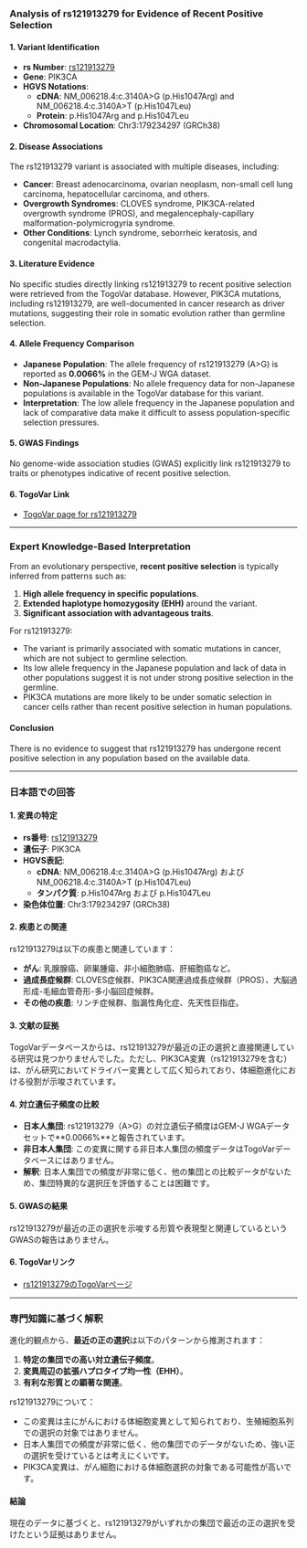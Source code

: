 ### Analysis of rs121913279 for Evidence of Recent Positive Selection

#### 1. Variant Identification
- **rs Number**: [rs121913279](https://identifiers.org/dbsnp/rs121913279)
- **Gene**: PIK3CA
- **HGVS Notations**:
  - **cDNA**: NM_006218.4:c.3140A>G (p.His1047Arg) and NM_006218.4:c.3140A>T (p.His1047Leu)
  - **Protein**: p.His1047Arg and p.His1047Leu
- **Chromosomal Location**: Chr3:179234297 (GRCh38)

#### 2. Disease Associations
The rs121913279 variant is associated with multiple diseases, including:
- **Cancer**: Breast adenocarcinoma, ovarian neoplasm, non-small cell lung carcinoma, hepatocellular carcinoma, and others.
- **Overgrowth Syndromes**: CLOVES syndrome, PIK3CA-related overgrowth syndrome (PROS), and megalencephaly-capillary malformation-polymicrogyria syndrome.
- **Other Conditions**: Lynch syndrome, seborrheic keratosis, and congenital macrodactylia.

#### 3. Literature Evidence
No specific studies directly linking rs121913279 to recent positive selection were retrieved from the TogoVar database. However, PIK3CA mutations, including rs121913279, are well-documented in cancer research as driver mutations, suggesting their role in somatic evolution rather than germline selection.

#### 4. Allele Frequency Comparison
- **Japanese Population**: The allele frequency of rs121913279 (A>G) is reported as **0.0066%** in the GEM-J WGA dataset.
- **Non-Japanese Populations**: No allele frequency data for non-Japanese populations is available in the TogoVar database for this variant.
- **Interpretation**: The low allele frequency in the Japanese population and lack of comparative data make it difficult to assess population-specific selection pressures.

#### 5. GWAS Findings
No genome-wide association studies (GWAS) explicitly link rs121913279 to traits or phenotypes indicative of recent positive selection.

#### 6. TogoVar Link
- [TogoVar page for rs121913279](https://togovar.org/variant/tgv15260121)

---

### Expert Knowledge-Based Interpretation
From an evolutionary perspective, **recent positive selection** is typically inferred from patterns such as:
1. **High allele frequency in specific populations**.
2. **Extended haplotype homozygosity (EHH)** around the variant.
3. **Significant association with advantageous traits**.

For rs121913279:
- The variant is primarily associated with somatic mutations in cancer, which are not subject to germline selection.
- Its low allele frequency in the Japanese population and lack of data in other populations suggest it is not under strong positive selection in the germline.
- PIK3CA mutations are more likely to be under somatic selection in cancer cells rather than recent positive selection in human populations.

#### Conclusion
There is no evidence to suggest that rs121913279 has undergone recent positive selection in any population based on the available data.

---

### 日本語での回答

#### 1. 変異の特定
- **rs番号**: [rs121913279](https://identifiers.org/dbsnp/rs121913279)
- **遺伝子**: PIK3CA
- **HGVS表記**:
  - **cDNA**: NM_006218.4:c.3140A>G (p.His1047Arg) および NM_006218.4:c.3140A>T (p.His1047Leu)
  - **タンパク質**: p.His1047Arg および p.His1047Leu
- **染色体位置**: Chr3:179234297 (GRCh38)

#### 2. 疾患との関連
rs121913279は以下の疾患と関連しています：
- **がん**: 乳腺腺癌、卵巣腫瘍、非小細胞肺癌、肝細胞癌など。
- **過成長症候群**: CLOVES症候群、PIK3CA関連過成長症候群（PROS）、大脳過形成-毛細血管奇形-多小脳回症候群。
- **その他の疾患**: リンチ症候群、脂漏性角化症、先天性巨指症。

#### 3. 文献の証拠
TogoVarデータベースからは、rs121913279が最近の正の選択と直接関連している研究は見つかりませんでした。ただし、PIK3CA変異（rs121913279を含む）は、がん研究においてドライバー変異として広く知られており、体細胞進化における役割が示唆されています。

#### 4. 対立遺伝子頻度の比較
- **日本人集団**: rs121913279（A>G）の対立遺伝子頻度はGEM-J WGAデータセットで**0.0066%**と報告されています。
- **非日本人集団**: この変異に関する非日本人集団の頻度データはTogoVarデータベースにはありません。
- **解釈**: 日本人集団での頻度が非常に低く、他の集団との比較データがないため、集団特異的な選択圧を評価することは困難です。

#### 5. GWASの結果
rs121913279が最近の正の選択を示唆する形質や表現型と関連しているというGWASの報告はありません。

#### 6. TogoVarリンク
- [rs121913279のTogoVarページ](https://togovar.org/variant/tgv15260121)

---

### 専門知識に基づく解釈
進化的観点から、**最近の正の選択**は以下のパターンから推測されます：
1. **特定の集団での高い対立遺伝子頻度**。
2. **変異周辺の拡張ハプロタイプ均一性（EHH）**。
3. **有利な形質との顕著な関連**。

rs121913279について：
- この変異は主にがんにおける体細胞変異として知られており、生殖細胞系列での選択の対象ではありません。
- 日本人集団での頻度が非常に低く、他の集団でのデータがないため、強い正の選択を受けているとは考えにくいです。
- PIK3CA変異は、がん細胞における体細胞選択の対象である可能性が高いです。

#### 結論
現在のデータに基づくと、rs121913279がいずれかの集団で最近の正の選択を受けたという証拠はありません。